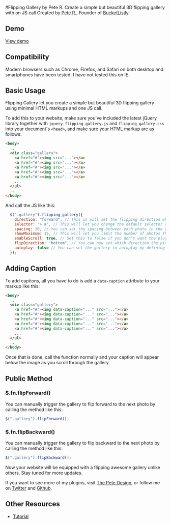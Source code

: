 #Flipping Gallery by Pete R.
Create a simple but beautiful 3D flipping gallery with on JS call
Created by [Pete R.](http://www.thepetedesign.com), Founder of [BucketListly](http://www.bucketlistly.com)

## Demo
[View demo](http://peachananr.github.io/flipping_gallery/demo/flipping_gallery_demo.html)

## Compatibility
Modern browsers such as Chrome, Firefox, and Safari on both desktop and smartphones have been tested. I have not tested this on IE.

## Basic Usage

Flipping Gallery let you create a simple but beautiful 3D flipping gallery using minimal HTML markups and one JS call.

To add this to your website, make sure you've included the latest jQuery library together with `jquery.flipping_gallery.js` and `flipping_gallery.css` into your document's `<head>`, and make sure your HTML markup are as follows:
````html  
<body>
  ..
  <div class="gallery">
    <a href="#"><img src="..."></a>
    <a href="#"><img src="..."></a>
    <a href="#"><img src="..."></a>
    <a href="#"><img src="..."></a>
    <a href="#"><img src="..."></a>
    ...
  </ul>
  ..
</body>
````

And call the JS like this:

````javascript
  $(".gallery").flipping_gallery({
    direction: "forward", // This is will set the flipping direction when the gallery is clicked. Options available are "forward", or "backward". The default value is forward.
    selector: "> a", // This will let you change the default selector which by default, will look for <a> tag and generate the gallery from it. This option accepts normal CSS selectors.
    spacing: 10, // You can set the spacing between each photo in the gallery here. The number represents the pixels between each photos. The default value is 10.
    showMaximum: 15, // This will let you limit the number of photos that will be in the viewport. In case you have a gazillion photos, this is perfect to hide all those photos and limit only a few in the viewport.
    enableScroll: true, // Set this to false if you don't want the plugin to override your scrolling behavior. The default value is true.
    flipDirection: "bottom", // You can now set which direction the picture will flip to. Available options are "left", "right", "top", and "bottom". The default value is bottom.
    autoplay: false // You can set the gallery to autoplay by defining the interval here. This option accepts value in milliseconds. The default value is false.
  });
````

## Adding Caption

To add captions, all you have to do is add a `data-caption` attribute to your markup like this:

````html  
<body>
  ..
  <div class="gallery">
    <a href="#"><img data-caption="..." src="..."></a>
    <a href="#"><img data-caption="..." src="..."></a>
    <a href="#"><img data-caption="..." src="..."></a>
    <a href="#"><img data-caption="..." src="..."></a>
    <a href="#"><img data-caption="..." src="..."></a>
    ...
  </ul>
  ..
</body>
````

Once that is done, call the function normally and your caption will appear below the image as you scroll through the gallery.


## Public Method

### $.fn.flipForward()

You can manually trigger the gallery to flip forward to the next photo by calling the method like this:

````javascript
$(".gallery").flipForward();
````

### $.fn.flipBackward()

You can manually trigger the gallery to flip backward to the next photo by calling the method like this:

````javascript
$(".gallery").flipBackward();
````
Now your website will be equipped with a flipping awesome gallery unlike others. Stay tuned for more updates.

If you want to see more of my plugins, visit [The Pete Design](http://www.thepetedesign.com/#design), or follow me on [Twitter](http://www.twitter.com/peachananr) and [Github](http://www.github.com/peachananr).

## Other Resources
- [Tutorial](http://www.onextrapixel.com/2013/12/19/create-a-flipping-awesome-3d-gallery-with-jquery-flipping-gallery/)
